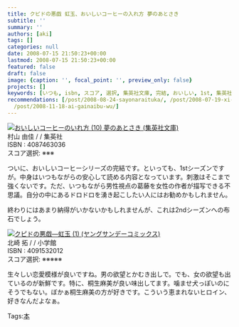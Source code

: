```yaml
---
title: クピドの悪戯 虹玉、おいしいコーヒーの入れ方 夢のあとさき
subtitle: ''
summary: ''
authors: [aki]
tags: []
categories: null
date: 2008-07-15 21:50:23+00:00
lastmod: 2008-07-15 21:50:23+00:00
featured: false
draft: false
image: {caption: '', focal_point: '', preview_only: false}
projects: []
keywords: [いつも, isbn, スコア, 選択, 集英社文庫, 完結, おいしい, 1st, 集英社, 小学館]
recommendations: [/post/2008-08-24-sayonaraituka/, /post/2008-07-19-xi-nomo-nu-gasi-nda/,
  /post/2008-11-18-ai-gainaibu-wu/]
---
```

![](https://ecx.images-amazon.com/images/I/514sKDrKwJL._SL160_.jpg)[おいしいコーヒーのいれ方 (10) 夢のあとさき (集英社文庫)](http://item.excite.co.jp/detail/ASIN_4087463036)  
村山 由佳 / / 集英社  
ISBN : 4087463036  
スコア選択: ※※※  
  
ついに、おいしいコーヒーシリーズの完結です。といっても、1stシーズンですが。中身はいつもながらの安心して読める内容となっています。刺激はそこまで強くないです。ただ、いつもながら男性視点の葛藤を女性の作者が描写できる不思議。自分の中にあるドロドロを湧き起こしたい人にはお勧めかもしれません。  
  
終わりにはあまり納得がいかないかもしれませんが、これは2ndシーズンへの布石でしょう。  
  
 ![](https://ecx.images-amazon.com/images/I/31708NZKB3L._SL160_.jpg)[クピドの悪戯―虹玉 (1) (ヤングサンデーコミックス)](http://item.excite.co.jp/detail/ASIN_4091532012)  
北崎 拓 / / 小学館  
ISBN : 4091532012  
スコア選択: ※※※※※  
  
生々しい恋愛模様が良いですね。男の欲望とかむき出しで。でも、女の欲望も出ているのが新鮮です。特に、桐生麻美が良い味出してます。噛ませ犬っぽいのにそうでもない。ぼかぁ桐生麻美の方が好きです。こういう恵まれないヒロイン、好きなんだよなぁ。

Tags:[本](http://mrk0369.exblog.jp/tags/%E6%9C%AC/) 

